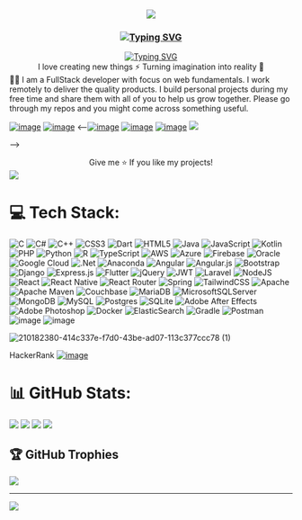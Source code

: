 ### <div align="center"><a href="#"><img src="https://github.com/Benawi/Benawi/assets/21217148/de823737-5f7f-4de8-b62e-3fe88c238eab"/></a></div> 
### <div align="center"><a href="#"><img src="https://readme-typing-svg.demolab.com?font=Fira+Code&weight=600&size=25&pause=1000&multiline=true&width=345&height=40&lines=Hi+%F0%9F%91%8B%F0%9F%8F%BB%2C+I'm+Habtamu(%E1%89%A4%E1%8A%93%E1%8B%8A)+" alt="Typing SVG" /></a>
</div> 
 <div align="center"> <a href="#"><img src="https://readme-typing-svg.demolab.com?font=Fira+Code&pause=1000&multiline=true&width=735&height=60&lines=Remote+%F0%9F%91%A8%E2%80%8D%F0%9F%92%BB+FullStack+developer+who+aims+to+write+quality+code" alt="Typing SVG" /></a></div>
<div align="center"> I love creating new things ⚡   Turning imagination into reality 🚀</div>
👨‍💻 I am a FullStack developer with focus on web fundamentals. I work remotely to deliver the quality products. I build personal projects during my free time and share them with all of you to help us grow together. Please go through my repos and you might come across something useful.


<!--
**Benawi/Benawi** is a ✨ _special_ ✨ repository because its `README.md` (this file) appears on your GitHub profile.

Here are some ideas to get you started:

- 🔭 I’m currently working on ...
- 🌱 I’m currently learning ...
- 👯 I’m looking to collaborate on ...
- 🤔 I’m looking for help with ...
- 💬 Ask me about ...
- 📫 How to reach me: ...
- 😄 Pronouns: ...
- ⚡ Fun fact: ...
--> 
[![image](https://user-images.githubusercontent.com/21217148/210181196-e06aabd4-57e9-430d-9c75-f550f478321c.png)](https://www.linkedin.com/in/habtamu-alemayehu-b90367101/) 
[![image](https://user-images.githubusercontent.com/21217148/210183603-9e7ef12d-4452-4120-90a0-e9b31258e891.png)](https://github.com/B/enawi)
<--[![image](https://user-images.githubusercontent.com/21217148/210182990-23401631-264d-4802-acc2-0e085293d98c.png)](https://github.com/Benawi)
[![image](https://user-images.githubusercontent.com/21217148/210182994-3851b187-b63f-4bf1-aeef-4bb10120c1b4.png)](https://github.com/Benawi)
[![image](https://user-images.githubusercontent.com/21217148/210182997-8d554efb-58b2-460b-a858-06a40905e1cd.png)](https://github.com/Benawi)
[![](https://visitcount.itsvg.in/api?id=Benawi&label=Profile%20Views&color=3&icon=5&pretty=false)](https://visitcount.itsvg.in)

-->
<div align="center">Give me ⭐️ If you like my projects!</div>
<a href="#">
  <img src="https://visitcount.itsvg.in/api?id=Benawi&label=Profile%20Views&color=3&icon=5&pretty=false" />
</a>

# 💻 Tech Stack:
![C](https://img.shields.io/badge/c-%2300599C.svg?style=for-the-badge&logo=c&logoColor=white) ![C#](https://img.shields.io/badge/c%23-%23239120.svg?style=for-the-badge&logo=c-sharp&logoColor=white) ![C++](https://img.shields.io/badge/c++-%2300599C.svg?style=for-the-badge&logo=c%2B%2B&logoColor=white) ![CSS3](https://img.shields.io/badge/css3-%231572B6.svg?style=for-the-badge&logo=css3&logoColor=white) ![Dart](https://img.shields.io/badge/dart-%230175C2.svg?style=for-the-badge&logo=dart&logoColor=white) ![HTML5](https://img.shields.io/badge/html5-%23E34F26.svg?style=for-the-badge&logo=html5&logoColor=white) ![Java](https://img.shields.io/badge/java-%23ED8B00.svg?style=for-the-badge&logo=java&logoColor=white) ![JavaScript](https://img.shields.io/badge/javascript-%23323330.svg?style=for-the-badge&logo=javascript&logoColor=%23F7DF1E) ![Kotlin](https://img.shields.io/badge/kotlin-%230095D5.svg?style=for-the-badge&logo=kotlin&logoColor=white) ![PHP](https://img.shields.io/badge/php-%23777BB4.svg?style=for-the-badge&logo=php&logoColor=white) ![Python](https://img.shields.io/badge/python-3670A0?style=for-the-badge&logo=python&logoColor=ffdd54) ![R](https://img.shields.io/badge/r-%23276DC3.svg?style=for-the-badge&logo=r&logoColor=white) ![TypeScript](https://img.shields.io/badge/typescript-%23007ACC.svg?style=for-the-badge&logo=typescript&logoColor=white) ![AWS](https://img.shields.io/badge/AWS-%23FF9900.svg?style=for-the-badge&logo=amazon-aws&logoColor=white) ![Azure](https://img.shields.io/badge/azure-%230072C6.svg?style=for-the-badge&logo=azure-devops&logoColor=white) ![Firebase](https://img.shields.io/badge/firebase-%23039BE5.svg?style=for-the-badge&logo=firebase) ![Oracle](https://img.shields.io/badge/Oracle-F80000?style=for-the-badge&logo=oracle&logoColor=white) ![Google Cloud](https://img.shields.io/badge/Google%20Cloud-%234285F4.svg?style=for-the-badge&logo=google-cloud&logoColor=white) ![.Net](https://img.shields.io/badge/.NET-5C2D91?style=for-the-badge&logo=.net&logoColor=white) ![Anaconda](https://img.shields.io/badge/Anaconda-%2344A833.svg?style=for-the-badge&logo=anaconda&logoColor=white) ![Angular](https://img.shields.io/badge/angular-%23DD0031.svg?style=for-the-badge&logo=angular&logoColor=white) ![Angular.js](https://img.shields.io/badge/angular.js-%23E23237.svg?style=for-the-badge&logo=angularjs&logoColor=white) ![Bootstrap](https://img.shields.io/badge/bootstrap-%23563D7C.svg?style=for-the-badge&logo=bootstrap&logoColor=white) ![Django](https://img.shields.io/badge/django-%23092E20.svg?style=for-the-badge&logo=django&logoColor=white) ![Express.js](https://img.shields.io/badge/express.js-%23404d59.svg?style=for-the-badge&logo=express&logoColor=%2361DAFB) ![Flutter](https://img.shields.io/badge/Flutter-%2302569B.svg?style=for-the-badge&logo=Flutter&logoColor=white) ![jQuery](https://img.shields.io/badge/jquery-%230769AD.svg?style=for-the-badge&logo=jquery&logoColor=white) ![JWT](https://img.shields.io/badge/JWT-black?style=for-the-badge&logo=JSON%20web%20tokens) ![Laravel](https://img.shields.io/badge/laravel-%23FF2D20.svg?style=for-the-badge&logo=laravel&logoColor=white) ![NodeJS](https://img.shields.io/badge/node.js-6DA55F?style=for-the-badge&logo=node.js&logoColor=white) ![React](https://img.shields.io/badge/react-%2320232a.svg?style=for-the-badge&logo=react&logoColor=%2361DAFB) ![React Native](https://img.shields.io/badge/react_native-%2320232a.svg?style=for-the-badge&logo=react&logoColor=%2361DAFB) ![React Router](https://img.shields.io/badge/React_Router-CA4245?style=for-the-badge&logo=react-router&logoColor=white) ![Spring](https://img.shields.io/badge/spring-%236DB33F.svg?style=for-the-badge&logo=spring&logoColor=white) ![TailwindCSS](https://img.shields.io/badge/tailwindcss-%2338B2AC.svg?style=for-the-badge&logo=tailwind-css&logoColor=white) ![Apache](https://img.shields.io/badge/apache-%23D42029.svg?style=for-the-badge&logo=apache&logoColor=white) ![Apache Maven](https://img.shields.io/badge/Apache%20Maven-C71A36?style=for-the-badge&logo=Apache%20Maven&logoColor=white) ![Couchbase](https://img.shields.io/badge/Couchbase-EA2328?style=for-the-badge&logo=couchbase&logoColor=white) ![MariaDB](https://img.shields.io/badge/MariaDB-003545?style=for-the-badge&logo=mariadb&logoColor=white) ![MicrosoftSQLServer](https://img.shields.io/badge/Microsoft%20SQL%20Sever-CC2927?style=for-the-badge&logo=microsoft%20sql%20server&logoColor=white) ![MongoDB](https://img.shields.io/badge/MongoDB-%234ea94b.svg?style=for-the-badge&logo=mongodb&logoColor=white) ![MySQL](https://img.shields.io/badge/mysql-%2300f.svg?style=for-the-badge&logo=mysql&logoColor=white) ![Postgres](https://img.shields.io/badge/postgres-%23316192.svg?style=for-the-badge&logo=postgresql&logoColor=white) ![SQLite](https://img.shields.io/badge/sqlite-%2307405e.svg?style=for-the-badge&logo=sqlite&logoColor=white) ![Adobe After Effects](https://img.shields.io/badge/Adobe%20After%20Effects-9999FF.svg?style=for-the-badge&logo=Adobe%20After%20Effects&logoColor=white) ![Adobe Photoshop](https://img.shields.io/badge/adobephotoshop-%2331A8FF.svg?style=for-the-badge&logo=adobephotoshop&logoColor=white) ![Docker](https://img.shields.io/badge/docker-%230db7ed.svg?style=for-the-badge&logo=docker&logoColor=white) ![ElasticSearch](https://img.shields.io/badge/-ElasticSearch-005571?style=for-the-badge&logo=elasticsearch) ![Gradle](https://img.shields.io/badge/Gradle-02303A.svg?style=for-the-badge&logo=Gradle&logoColor=white) ![Postman](https://img.shields.io/badge/Postman-FF6C37?style=for-the-badge&logo=postman&logoColor=white)
![image](https://user-images.githubusercontent.com/21217148/210184083-e682aa5a-6ad1-484e-bc65-0d26902716c5.png)
![image](https://user-images.githubusercontent.com/21217148/210184090-22369fec-bf07-460e-9f1e-fe9aeafc1bed.png)



![210182380-414c337e-f7d0-43be-ad07-113c377ccc78 (1)](https://user-images.githubusercontent.com/21217148/210182928-97ec5a3f-36ff-45c2-8161-5010634673c4.png)

HackerRank [![image](https://user-images.githubusercontent.com/21217148/210185232-debc2cf3-6cee-41ba-9300-e10f4bb83419.png)](https://www.hackerrank.com/habtamualemayeh1)




# 📊 GitHub Stats:
![](https://github-readme-stats.vercel.app/api?username=benawi&theme=react&hide_border=false&include_all_commits=false&count_private=false)
![](https://nirzak-streak-stats.vercel.app/?user=benawi&theme=dark&hide_border=false)
![](https://github-readme-streak-stats.herokuapp.com/?user=benawi&theme=react&hide_border=false)
![](https://github-readme-stats.vercel.app/api/top-langs/?username=benawi&theme=react&hide_border=false&include_all_commits=false&count_private=false&layout=compact)

## 🏆 GitHub Trophies
![](https://github-profile-trophy.vercel.app/?username=benawi&theme=radical&no-frame=false&no-bg=true&margin-w=4)

---
<a href="#">
  <img src="https://visitcount.itsvg.in/api?id=Benawi&label=Profile%20Views&color=3&icon=5&pretty=false" />
</a>

<!-- Proudly created with GPRM ( https://gprm.itsvg.in ) -->

